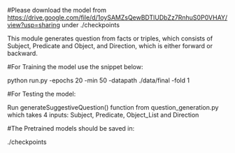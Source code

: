 #Please download the model from https://drive.google.com/file/d/1oySAMZsQewBDTlUDbZz7RnhuS0P0VHAY/view?usp=sharing under ./checkpoints

This module generates question from facts or triples, which consists of Subject, Predicate and Object, and Direction, which is either forward or backward.

#For Training the model use the snippet below:

python run.py -epochs 20 -min 50 -datapath ./data/final -fold 1

#For Testing the model:

Run generateSuggestiveQuestion() function from question_generation.py which takes 4 inputs: Subject, Predicate, Object_List and Direction

#The Pretrained models should be saved in: 

./checkpoints


